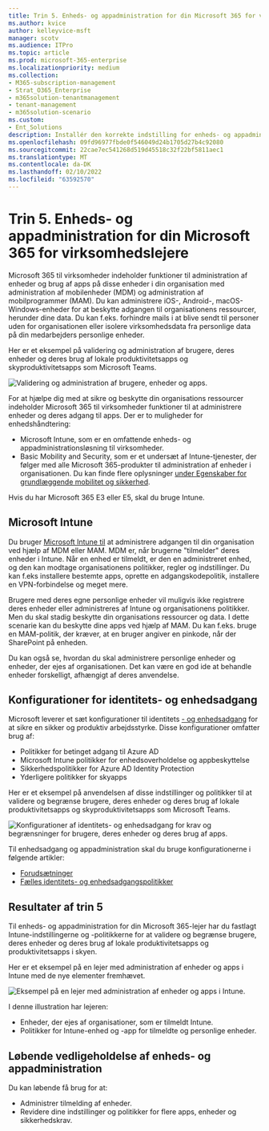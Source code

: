 ```yaml
---
title: Trin 5. Enheds- og appadministration for din Microsoft 365 for virksomhedslejere
ms.author: kvice
author: kelleyvice-msft
manager: scotv
ms.audience: ITPro
ms.topic: article
ms.prod: microsoft-365-enterprise
ms.localizationpriority: medium
ms.collection:
- M365-subscription-management
- Strat_O365_Enterprise
- m365solution-tenantmanagement
- tenant-management
- m365solution-scenario
ms.custom:
- Ent_Solutions
description: Installér den korrekte indstilling for enheds- og appadministration for Microsoft 365 lejere.
ms.openlocfilehash: 09fd96977fbde0f546049d24b1705d27b4c92080
ms.sourcegitcommit: 22cae7ec541268d519d45518c32f22bf5811aec1
ms.translationtype: MT
ms.contentlocale: da-DK
ms.lasthandoff: 02/10/2022
ms.locfileid: "63592570"
---
```

# <a name="step-5-device-and-app-management-for-your-microsoft-365-for-enterprise-tenants"></a>Trin 5. Enheds- og appadministration for din Microsoft 365 for virksomhedslejere

Microsoft 365 til virksomheder indeholder funktioner til administration af enheder og brug af apps på disse enheder i din organisation med administration af mobilenheder (MDM) og administration af mobilprogrammer (MAM). Du kan administrere iOS-, Android-, macOS- Windows-enheder for at beskytte adgangen til organisationens ressourcer, herunder dine data. Du kan f.eks. forhindre mails i at blive sendt til personer uden for organisationen eller isolere virksomhedsdata fra personlige data på din medarbejders personlige enheder.

Her er et eksempel på validering og administration af brugere, deres enheder og deres brug af lokale produktivitetsapps og skyproduktivitetsapps som Microsoft Teams.

![Validering og administration af brugere, enheder og apps.](../media/tenant-management-overview/tenant-management-device-app-mgmt.png)

For at hjælpe dig med at sikre og beskytte din organisations ressourcer indeholder Microsoft 365 til virksomheder funktioner til at administrere enheder og deres adgang til apps. Der er to muligheder for enhedshåndtering:

- Microsoft Intune, som er en omfattende enheds- og appadministrationsløsning til virksomheder.
- Basic Mobility and Security, som er et undersæt af Intune-tjenester, der følger med alle Microsoft 365-produkter til administration af enheder i organisationen. Du kan finde flere oplysninger [under Egenskaber for grundlæggende mobilitet og sikkerhed](../admin/basic-mobility-security/capabilities.md).

Hvis du har Microsoft 365 E3 eller E5, skal du bruge Intune.

## <a name="microsoft-intune"></a>Microsoft Intune

Du bruger [Microsoft Intune til](/mem/intune/fundamentals/planning-guide) at administrere adgangen til din organisation ved hjælp af MDM eller MAM. MDM er, når brugerne "tilmelder" deres enheder i Intune. Når en enhed er tilmeldt, er den en administreret enhed, og den kan modtage organisationens politikker, regler og indstillinger. Du kan f.eks installere bestemte apps, oprette en adgangskodepolitik, installere en VPN-forbindelse og meget mere.

Brugere med deres egne personlige enheder vil muligvis ikke registrere deres enheder eller administreres af Intune og organisationens politikker. Men du skal stadig beskytte din organisations ressourcer og data. I dette scenarie kan du beskytte dine apps ved hjælp af MAM. Du kan f.eks. bruge en MAM-politik, der kræver, at en bruger angiver en pinkode, når der SharePoint på enheden.

Du kan også se, hvordan du skal administrere personlige enheder og enheder, der ejes af organisationen. Det kan være en god ide at behandle enheder forskelligt, afhængigt af deres anvendelse.

## <a name="identity-and-device-access-configurations"></a>Konfigurationer for identitets- og enhedsadgang

Microsoft leverer et sæt konfigurationer til identitets [- og enhedsadgang](../security/office-365-security/microsoft-365-policies-configurations.md) for at sikre en sikker og produktiv arbejdsstyrke. Disse konfigurationer omfatter brug af:

- Politikker for betinget adgang til Azure AD
- Microsoft Intune politikker for enhedsoverholdelse og appbeskyttelse
- Sikkerhedspolitikker for Azure AD Identity Protection
- Yderligere politikker for skyapps

Her er et eksempel på anvendelsen af disse indstillinger og politikker til at validere og begrænse brugere, deres enheder og deres brug af lokale produktivitetsapps og skyproduktivitetsapps som Microsoft Teams.

![Konfigurationer af identitets- og enhedsadgang for krav og begrænsninger for brugere, deres enheder og deres brug af apps.](../media/tenant-management-overview/tenant-management-device-app-mgmt-golden-config.png)

Til enhedsadgang og appadministration skal du bruge konfigurationerne i følgende artikler:

- [Forudsætninger](../security/office-365-security/identity-access-prerequisites.md)
- [Fælles identitets- og enhedsadgangspolitikker](../security/office-365-security/identity-access-policies.md)

## <a name="results-of-step-5"></a>Resultater af trin 5

Til enheds- og appadministration for din Microsoft 365-lejer har du fastlagt Intune-indstillingerne og -politikkerne for at validere og begrænse brugere, deres enheder og deres brug af lokale produktivitetsapps og produktivitetsapps i skyen.

Her er et eksempel på en lejer med administration af enheder og apps i Intune med de nye elementer fremhævet.

![Eksempel på en lejer med administration af enheder og apps i Intune.](../media/tenant-management-overview/tenant-management-tenant-build-step5.png)

I denne illustration har lejeren:

- Enheder, der ejes af organisationer, som er tilmeldt Intune.
- Politikker for Intune-enhed og -app for tilmeldte og personlige enheder.

## <a name="ongoing-maintenance-for-device-and-app-management"></a>Løbende vedligeholdelse af enheds- og appadministration

Du kan løbende få brug for at: 

- Administrer tilmelding af enheder.
- Revidere dine indstillinger og politikker for flere apps, enheder og sikkerhedskrav.